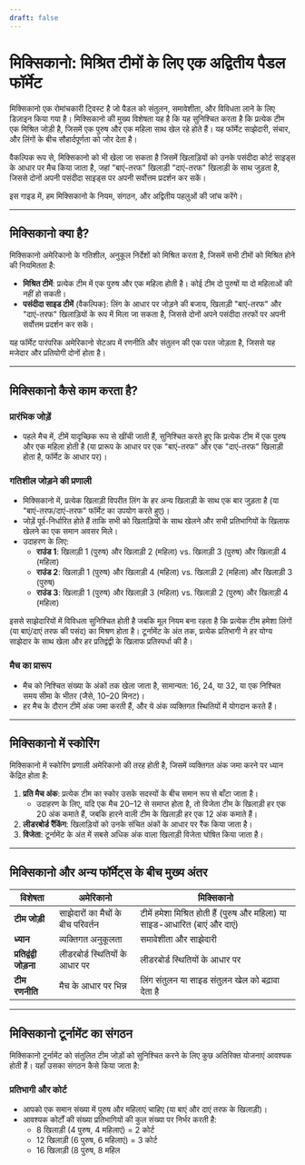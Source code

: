 ```yaml
---
draft: false
---
```

# मिक्सिकानो: मिश्रित टीमों के लिए एक अद्वितीय पैडल फॉर्मेट

मिक्सिकानो एक रोमांचकारी ट्विस्ट है जो पैडल को संतुलन, समावेशीता, और विविधता लाने के लिए डिज़ाइन किया गया है। मिक्सिकानो की मुख्य विशेषता यह है कि यह सुनिश्चित करता है कि प्रत्येक टीम एक मिश्रित जोड़ी है, जिसमें एक पुरुष और एक महिला साथ खेल रहे होते हैं। यह फॉर्मेट साझेदारी, संचार, और लिंगों के बीच सौहार्दपूर्णता को जोर देता है।

वैकल्पिक रूप से, मिक्सिकानो को भी खेला जा सकता है जिसमें खिलाड़ियों को उनके पसंदीदा कोर्ट साइड्स के आधार पर मैच किया जाता है, जहां "बाएं-तरफ" खिलाड़ी "दाएं-तरफ" खिलाड़ी के साथ जुड़ता है, जिससे दोनों अपनी पसंदीदा साइड्स पर अपनी सर्वोत्तम प्रदर्शन कर सकें।

इस गाइड में, हम मिक्सिकानो के नियम, संगठन, और अद्वितीय पहलुओं की जांच करेंगे।

---

## **मिक्सिकानो क्या है?**

मिक्सिकानो अमेरिकानो के गतिशील, अनुकूल निर्देशों को मिश्रित करता है, जिसमें सभी टीमों को मिश्रित होने की नियमितता है:
- **मिश्रित टीमें**: प्रत्येक टीम में एक पुरुष और एक महिला होती है। कोई टीम दो पुरुषों या दो महिलाओं की नहीं हो सकती।
- **पसंदीदा साइड टीमें** (वैकल्पिक): लिंग के आधार पर जोड़ने की बजाय, खिलाड़ी "बाएं-तरफ" और "दाएं-तरफ" खिलाड़ियों के रूप में मिला जा सकता है, जिससे दोनों अपने पसंदीदा तरफों पर अपनी सर्वोत्तम प्रदर्शन कर सकें।

यह फॉर्मेट पारंपरिक अमेरिकानो सेटअप में रणनीति और संतुलन की एक परत जोड़ता है, जिससे यह मजेदार और प्रतियोगी दोनों होता है।

---

## **मिक्सिकानो कैसे काम करता है?**

### **प्रारंभिक जोड़ें**
- पहले मैच में, टीमें यादृच्छिक रूप से खींची जाती हैं, सुनिश्चित करते हुए कि प्रत्येक टीम में एक पुरुष और एक महिला होती है (या प्रारूप के आधार पर एक "बाएं-तरफ" और एक "दाएं-तरफ" खिलाड़ी होता है, फॉर्मेट के आधार पर)।
  
### **गतिशील जोड़ने की प्रणाली**
- मिक्सिकानो में, प्रत्येक खिलाड़ी विपरीत लिंग के हर अन्य खिलाड़ी के साथ एक बार जुड़ता है (या "बाएं-तरफ/दाएं-तरफ" फॉर्मेट का उपयोग करते हुए)।
- जोड़ें पूर्व-निर्धारित होते हैं ताकि सभी को खिलाड़ियों के साथ खेलने और सभी प्रतिभागियों के खिलाफ खेलने का एक समान अवसर मिले।
- उदाहरण के लिए:
  - **राउंड 1**: खिलाड़ी 1 (पुरुष) और खिलाड़ी 2 (महिला) vs. खिलाड़ी 3 (पुरुष) और खिलाड़ी 4 (महिला)
  - **राउंड 2**: खिलाड़ी 1 (पुरुष) और खिलाड़ी 4 (महिला) vs. खिलाड़ी 2 (महिला) और खिलाड़ी 3 (पुरुष)
  - **राउंड 3**: खिलाड़ी 1 (पुरुष) और खिलाड़ी 3 (महिला) vs. खिलाड़ी 2 (पुरुष) और खिलाड़ी 4 (महिला)

इससे साझेदारियों में विविधता सुनिश्चित होती है जबकि मूल नियम बना रहता है कि प्रत्येक टीम हमेशा लिंगों (या बाएं/दाएं तरफ की पसंद) का मिश्रण होता है। टूर्नामेंट के अंत तक, प्रत्येक प्रतिभागी ने हर योग्य साझेदार के साथ खेला और हर प्रतिद्वंद्वी के खिलाफ प्रतिस्पर्धा की है।

### **मैच का प्रारूप**
- मैच को निश्चित संख्या के अंकों तक खेला जाता है, सामान्यत: 16, 24, या 32, या एक निश्चित समय सीमा के भीतर (जैसे, 10–20 मिनट)।
- हर मैच के दौरान टीमें अंक जमा करती हैं, और ये अंक व्यक्तिगत स्थितियों में योगदान करते हैं।

---

## **मिक्सिकानो में स्कोरिंग**

मिक्सिकानो में स्कोरिंग प्रणाली अमेरिकानो की तरह होती है, जिसमें व्यक्तिगत अंक जमा करने पर ध्यान केंद्रित होता है:

1. **प्रति मैच अंक**: प्रत्येक टीम का स्कोर उसके सदस्यों के बीच समान रूप से बाँटा जाता है।
   - उदाहरण के लिए, यदि एक मैच 20–12 से समाप्त होता है, तो विजेता टीम के खिलाड़ी हर एक 20 अंक कमाते हैं, जबकि हारने वाली टीम के खिलाड़ी हर एक 12 अंक कमाते हैं।
2. **लीडरबोर्ड रैंकिंग**: खिलाड़ियों को उनके संचित अंकों के आधार पर रैंक किया जाता है।
3. **विजेता**: टूर्नामेंट के अंत में सबसे अधिक अंक वाला खिलाड़ी विजेता घोषित किया जाता है।

---

## **मिक्सिकानो और अन्य फॉर्मेट्स के बीच मुख्य अंतर**

| **विशेषता**              | **अमेरिकानो**                                  | **मिक्सिकानो**                                    |
|---------------------------|-----------------------------------------------|------------------------------------------------|
| **टीम जोड़ी**         | साझेदारों का मैचों के बीच परिवर्तन               | टीमें हमेशा मिश्रित होती हैं (पुरुष और महिला) या साइड-आधारित (बाएं और दाएं) |
| **ध्यान**                 | व्यक्तिगत अनुकूलता                       | समावेशीता और साझेदारी                       |
| **प्रतिद्वंद्वी जोड़ना**      | लीडरबोर्ड स्थितियों के आधार पर                | लीडरबोर्ड स्थितियों के आधार पर                 |
| **टीम रणनीति**         | मैच के आधार पर भिन्न                      | लिंग संतुलन या साइड संतुलन खेल को बढ़ावा देता है   |

---

## **मिक्सिकानो टूर्नामेंट का संगठन**

मिक्सिकानो टूर्नामेंट को संतुलित टीम जोड़ों को सुनिश्चित करने के लिए कुछ अतिरिक्त योजनाएं आवश्यक होती हैं। यहाँ उसका संगठन कैसे किया जाता है:

### **प्रतिभागी और कोर्ट**
- आपको एक समान संख्या में पुरुष और महिलाएं चाहिए (या बाएं और दाएं तरफ के खिलाड़ी)।
- आवश्यक कोर्टों की संख्या प्रतिभागियों की कुल संख्या पर निर्भर करती है:
  - 8 खिलाड़ी (4 पुरुष, 4 महिलाएं) = 2 कोर्ट
  - 12 खिलाड़ी (6 पुरुष, 6 महिलाएं) = 3 कोर्ट
  - 16 खिलाड़ी (8 पुरुष, 8 महिल